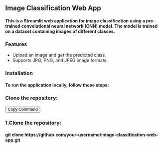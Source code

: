 <h2><B>Image Classification Web App</B></h2>
<h4>This is a Streamlit web application for image classification using a pre-trained convolutional neural network (CNN) model. The model is trained on a dataset containing images of different classes.</h4>
<h3>Features</h3>
<ul>
  <li>Upload an image and get the predicted class.</li>
  <li>Supports JPG, PNG, and JPEG image formats.</li>
</ul>
<h3>Installation</h3>
<h4>To run the application locally, follow these steps:</h4>
<h3>Clone the repository:</h3>
<button id="copy-button" onclick="copyToClipboard()">Copy Command</button>
&nbsp<h3>1.Clone the repository:</h3>
<h4>git clone https://github.com/your-username/image-classification-web-app.git</h4>

